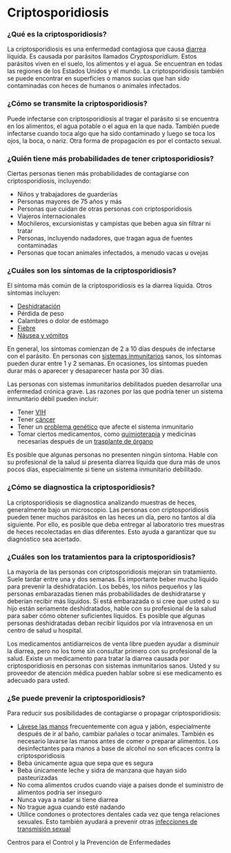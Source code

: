 Criptosporidiosis
=================


### ¿Qué es la criptosporidiosis?


La criptosporidiosis es una enfermedad contagiosa que causa [diarrea](https://medlineplus.gov/spanish/diarrhea.html) líquida. Es causada por parásitos llamados *Cryptosporidium*. Estos parásitos viven en el suelo, los alimentos y el agua. Se encuentran en todas las regiones de los Estados Unidos y el mundo. La criptosporidiosis también se puede encontrar en superficies o manos sucias que han sido contaminadas con heces de humanos o animales infectados.


### ¿Cómo se transmite la criptosporidiosis?


Puede infectarse con criptosporidiosis al tragar el parásito si se encuentra en los alimentos, el agua potable o el agua en la que nada. También puede infectarse cuando toca algo que ha sido contaminado y luego se toca los ojos, la boca, o nariz. Otra forma de propagación es por el contacto sexual.


### ¿Quién tiene más probabilidades de tener criptosporidiosis?


Ciertas personas tienen más probabilidades de contagiarse con criptosporidiosis, incluyendo:


* Niños y trabajadores de guarderías
* Personas mayores de 75 años y más
* Personas que cuidan de otras personas con criptosporidiosis
* Viajeros internacionales
* Mochileros, excursionistas y campistas que beben agua sin filtrar ni tratar
* Personas, incluyendo nadadores, que tragan agua de fuentes contaminadas
* Personas que tocan animales infectados, a menudo vacas u ovejas


### ¿Cuáles son los síntomas de la criptosporidiosis?


El síntoma más común de la criptosporidiosis es la diarrea líquida. Otros síntomas incluyen:


* [Deshidratación](https://medlineplus.gov/spanish/dehydration.html)
* Pérdida de peso
* Calambres o dolor de estómago
* [Fiebre](https://medlineplus.gov/spanish/fever.html)
* [Náusea y vómitos](https://medlineplus.gov/spanish/nauseaandvomiting.html)


En general, los síntomas comienzan de 2 a 10 días después de infectarse con el parásito. En personas con [sistemas inmunitarios](https://medlineplus.gov/spanish/immunesystemanddisorders.html) sanos, los síntomas pueden durar entre 1 y 2 semanas. En ocasiones, los síntomas pueden durar más o aparecer y desaparecer hasta por 30 días.


Las personas con sistemas inmunitarios debilitados pueden desarrollar una enfermedad crónica grave. Las razones por las que podría tener un sistema inmunitario débil pueden incluir:


* Tener [VIH](https://medlineplus.gov/spanish/hivandinfections.html)
* Tener [cáncer](https://medlineplus.gov/spanish/cancer.html)
* Tener un [problema genético](https://medlineplus.gov/spanish/geneticdisorders.html) que afecte el sistema inmunitario
* Tomar ciertos medicamentos, como [quimioterapia](https://medlineplus.gov/spanish/cancerchemotherapy.html) y medicinas necesarias después de un [trasplante de órgano](https://medlineplus.gov/spanish/organtransplantation.html)


Es posible que algunas personas no presenten ningún síntoma.
Hable con su profesional de la salud si presenta diarrea líquida que dura más de unos pocos días, especialmente si tiene un sistema inmunitario debilitado.


### ¿Cómo se diagnostica la criptosporidiosis?


La criptosporidiosis se diagnostica analizando muestras de heces, generalmente bajo un microscopio. Las personas con criptosporidiosis pueden tener muchos parásitos en las heces un día, pero no tantos al día siguiente. Por ello, es posible que deba entregar al laboratorio tres muestras de heces recolectadas en días diferentes. Esto ayuda a garantizar que su diagnóstico sea acertado.


### ¿Cuáles son los tratamientos para la criptosporidiosis?


La mayoría de las personas con criptosporidiosis mejoran sin tratamiento. Suele tardar entre una y dos semanas. Es importante beber mucho líquido para prevenir la deshidratación. Los bebés, los niños pequeños y las personas embarazadas tienen más probabilidades de deshidratarse y deberían recibir más líquidos. Si está embarazada o si cree que usted o su hijo están seriamente deshidratados, hable con su profesional de la salud para saber cómo obtener suficientes líquidos. Es posible que algunas personas deshidratadas deban recibir líquidos por vía intravenosa en un centro de salud u hospital.


Los medicamentos antidiarreicos de venta libre pueden ayudar a disminuir la diarrea, pero no los tome sin consultar primero con su profesional de la salud. Existe un medicamento para tratar la diarrea causada por criptosporidiosis en personas con sistemas inmunitarios sanos. Usted y su proveedor de atención médica pueden hablar sobre si ese medicamento es adecuado para usted.


### ¿Se puede prevenir la criptosporidiosis?


Para reducir sus posibilidades de contagiarse o propagar criptosporidiosis:


* [Lávese las manos](https://medlineplus.gov/spanish/germsandhygiene.html) frecuentemente con agua y jabón, especialmente después de ir al baño, cambiar pañales o tocar animales. También es necesario lavarse las manos antes de comer o preparar alimentos. Los desinfectantes para manos a base de alcohol no son eficaces contra la criptosporidiosis
* Beba únicamente agua que sepa que es segura
* Beba únicamente leche y sidra de manzana que hayan sido pasteurizadas
* No coma alimentos crudos cuando viaje a países donde el suministro de alimentos podría ser inseguro
* Nunca vaya a nadar si tiene diarrea
* No trague agua cuando esté nadando
* Utilice condones o protectores dentales cada vez que tenga relaciones sexuales. Esto también ayudará a prevenir otras [infecciones de transmisión sexual](https://medlineplus.gov/spanish/sexuallytransmitteddiseases.html)


Centros para el Control y la Prevención de Enfermedades

